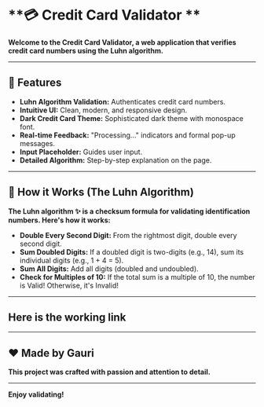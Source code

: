 # **💳 Credit Card Validator **

**Welcome to the Credit Card Validator, a web application that verifies credit card numbers using the Luhn algorithm.**

---

## **🌟 Features**

- **Luhn Algorithm Validation:** Authenticates credit card numbers.
- **Intuitive UI:** Clean, modern, and responsive design.
- **Dark Credit Card Theme:** Sophisticated dark theme with monospace font.
- **Real-time Feedback:** "Processing..." indicators and formal pop-up messages.
- **Input Placeholder:** Guides user input.
- **Detailed Algorithm:** Step-by-step explanation on the page.

---

## **🧠 How it Works (The Luhn Algorithm)**

**The Luhn algorithm ✨ is a checksum formula for validating identification numbers. Here's how it works:**

- **Double Every Second Digit:** From the rightmost digit, double every second digit.
- **Sum Doubled Digits:** If a doubled digit is two-digits (e.g., 14), sum its individual digits (e.g., 1 + 4 = 5).
- **Sum All Digits:** Add all digits (doubled and undoubled).
- **Check for Multiples of 10:** If the total sum is a multiple of 10, the number is Valid! Otherwise, it's Invalid!

---

## **Here is the working link** 

---

## **❤️ Made by Gauri**

**This project was crafted with passion and attention to detail.**

---

**Enjoy validating!**
